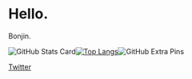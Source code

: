 # Hello. 
Bonjin.

![GitHub Stats Card](https://github-readme-stats.vercel.app/api?username=Fidio-lp2&theme=great-gatsby)[![Top Langs](https://github-readme-stats.vercel.app/api/top-langs/?username=Fidio-lp2&layout=compact&theme=great-gatsby)](https://github.com/anuraghazra/github-readme-stats)![GitHub Extra Pins](https://github-readme-stats.vercel.app/api/pin/?username=Fidio-lp2&repo=Fidio-lp2&theme=great-gatsby)

[Twitter](https://twitter.com/underthe229004)
